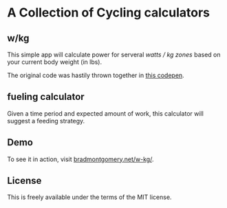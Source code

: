 # A Collection of Cycling calculators

## w/kg

This simple app will calculate power for serveral _watts / kg zones_ based on your current body weight (in lbs).

The original code was hastily thrown together in [this codepen](https://codepen.io/bkmontgomery/pen/dyXWeMJ).

## fueling calculator

Given a time period and expected amount of work, this calculator will suggest a feeding strategy.

## Demo

To see it in action, visit [bradmontgomery.net/w-kg/](https://bradmontgomery.net/w-kg/).


## License

This is freely available under the terms of the MIT license.
